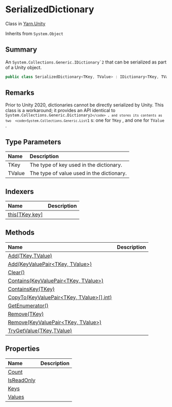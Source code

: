 # SerializedDictionary

Class in [Yarn.Unity](/docs/api/csharp/yarn.unity.md)

Inherits from `System.Object`

## Summary


An  <code>System.Collections.Generic.IDictionary`2</code>  that can be serialized as
part of a Unity object.


```csharp
public class SerializedDictionary<TKey, TValue> : IDictionary<TKey, TValue>, ISerializationCallbackReceiver
```

## Remarks


Prior to Unity 2020, dictionaries cannot be directly serialized by
Unity. This class is a workaround; it provides an API identical to
<code>System.Collections.Generic.Dictionary`2</code> , and stores its contents as
two  <code>System.Collections.Generic.List`1</code> s: one for  <code>TKey</code> ,
and one for  <code>TValue</code> .


## Type Parameters

|Name|Description|
|:---|:---|
|TKey|The type of key used in the dictionary.|
|TValue|The type of value used in the dictionary.|

## Indexers

|Name|Description|
|:---|:---|
|[this[TKey key]](/docs/api/csharp/yarn.unity.serializeddictionary.this[].md)||

## Methods

|Name|Description|
|:---|:---|
|[Add(TKey,TValue)](/docs/api/csharp/yarn.unity.serializeddictionary.add-1.md)||
|[Add(KeyValuePair<TKey, TValue>)](/docs/api/csharp/yarn.unity.serializeddictionary.add-2.md)||
|[Clear()](/docs/api/csharp/yarn.unity.serializeddictionary.clear.md)||
|[Contains(KeyValuePair<TKey, TValue>)](/docs/api/csharp/yarn.unity.serializeddictionary.contains.md)||
|[ContainsKey(TKey)](/docs/api/csharp/yarn.unity.serializeddictionary.containskey.md)||
|[CopyTo(KeyValuePair<TKey, TValue>[],int)](/docs/api/csharp/yarn.unity.serializeddictionary.copyto.md)||
|[GetEnumerator()](/docs/api/csharp/yarn.unity.serializeddictionary.getenumerator.md)||
|[Remove(TKey)](/docs/api/csharp/yarn.unity.serializeddictionary.remove-1.md)||
|[Remove(KeyValuePair<TKey, TValue>)](/docs/api/csharp/yarn.unity.serializeddictionary.remove-2.md)||
|[TryGetValue(TKey,TValue)](/docs/api/csharp/yarn.unity.serializeddictionary.trygetvalue.md)||

## Properties

|Name|Description|
|:---|:---|
|[Count](/docs/api/csharp/yarn.unity.serializeddictionary.count.md)||
|[IsReadOnly](/docs/api/csharp/yarn.unity.serializeddictionary.isreadonly.md)||
|[Keys](/docs/api/csharp/yarn.unity.serializeddictionary.keys.md)||
|[Values](/docs/api/csharp/yarn.unity.serializeddictionary.values.md)||

